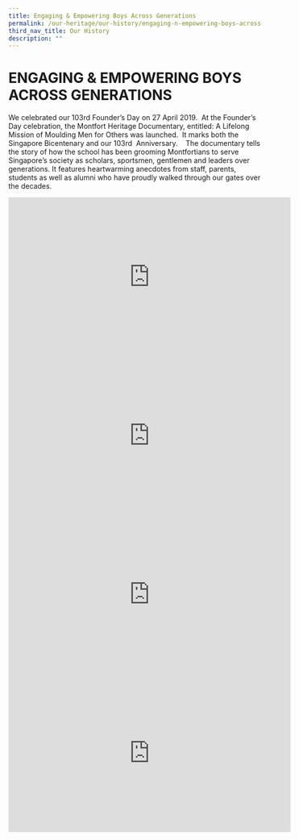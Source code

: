 ```yaml
---
title: Engaging & Empowering Boys Across Generations
permalink: /our-heritage/our-history/engaging-n-empowering-boys-across-generations/
third_nav_title: Our History
description: ""
---
```

# **ENGAGING & EMPOWERING BOYS ACROSS GENERATIONS**

We celebrated our 103rd Founder’s Day on 27 April 2019.  At the Founder’s Day celebration, the Montfort Heritage Documentary, entitled: A Lifelong Mission of Moulding Men for Others was launched.  It marks both the Singapore Bicentenary and our 103rd  Anniversary.    The documentary tells the story of how the school has been grooming Montfortians to serve Singapore’s society as scholars, sportsmen, gentlemen and leaders over generations. It features heartwarming anecdotes from staff, parents, students as well as alumni who have proudly walked through our gates over the decades.

<iframe width="560" height="315" src="https://www.youtube.com/embed/mNlDhFCcO-E" title="YouTube video player" frameborder="0" allow="accelerometer; autoplay; clipboard-write; encrypted-media; gyroscope; picture-in-picture" allowfullscreen></iframe>

<iframe width="560" height="315" src="https://www.youtube.com/embed/LB3T7EEQnYk" title="YouTube video player" frameborder="0" allow="accelerometer; autoplay; clipboard-write; encrypted-media; gyroscope; picture-in-picture" allowfullscreen></iframe>

<iframe width="560" height="315" src="https://www.youtube.com/embed/h56oXbWwdQ4" title="YouTube video player" frameborder="0" allow="accelerometer; autoplay; clipboard-write; encrypted-media; gyroscope; picture-in-picture" allowfullscreen></iframe>

<iframe width="560" height="315" src="https://www.youtube.com/embed/Dgk55eGUnS8" title="YouTube video player" frameborder="0" allow="accelerometer; autoplay; clipboard-write; encrypted-media; gyroscope; picture-in-picture" allowfullscreen></iframe>